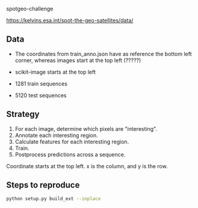spotgeo-challenge


https://kelvins.esa.int/spot-the-geo-satellites/data/

## Data

- The coordinates from train_anno.json have as reference the bottom left corner, whereas images start at the top left (?????)
- scikit-image starts at the top left

- 1281 train sequences
- 5120 test sequences


## Strategy

1. For each image, determine which pixels are "interesting".
2. Annotate each interesting region.
3. Calculate features for each interesting region.
4. Train.
5. Postprocess predictions across a sequence.

Coordinate starts at the top left. x is the column, and y is the row.

## Steps to reproduce

```sh
python setup.py build_ext --inplace
```
